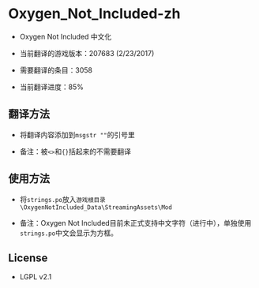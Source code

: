 # Oxygen_Not_Included-zh

* Oxygen Not Included 中文化

* 当前翻译的游戏版本：207683 (2/23/2017)

* 需要翻译的条目：3058

* 当前翻译进度：85%


## 翻译方法

* 将翻译内容添加到`msgstr ""`的引号里

* 备注：被`<>`和`{}`括起来的不需要翻译


## 使用方法

* 将`strings.po`放入`游戏根目录\OxygenNotIncluded_Data\StreamingAssets\Mod`

* 备注：Oxygen Not Included目前未正式支持中文字符（进行中），单独使用`strings.po`中文会显示为方框。


## License

* LGPL v2.1
